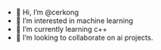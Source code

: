 - 👋 Hi, I’m @cerkong
- 👀 I’m interested in machine learning
- 🌱 I’m currently learning c++
- 💞️ I’m looking to collaborate on ai projects.


<!---
cerkong/cerkong is a ✨ special ✨ repository because its `README.md` (this file) appears on your GitHub profile.
You can click the Preview link to take a look at your changes.
--->
